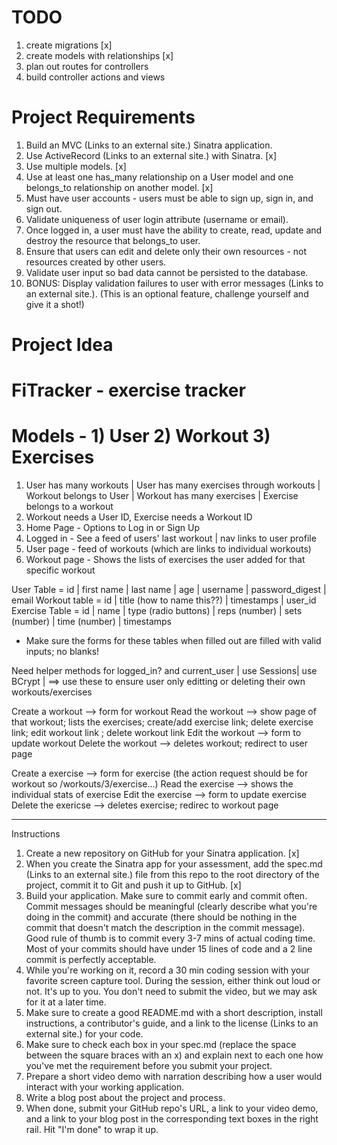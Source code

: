 # TODO
1. create migrations [x]
2. create models with relationships [x]
3. plan out routes for controllers
4. build controller actions and views


# Project Requirements
1. Build an MVC (Links to an external site.) Sinatra application.
2. Use ActiveRecord (Links to an external site.) with Sinatra. [x]
3. Use multiple models. [x]
4. Use at least one has_many relationship on a User model and one belongs_to relationship on another model. [x]
5. Must have user accounts - users must be able to sign up, sign in, and sign out.
6. Validate uniqueness of user login attribute (username or email).
7. Once logged in, a user must have the ability to create, read, update and destroy the resource that belongs_to user.
8. Ensure that users can edit and delete only their own resources - not resources created by other users.
9. Validate user input so bad data cannot be persisted to the database.
10. BONUS: Display validation failures to user with error messages (Links to an external site.). (This is an optional feature, challenge yourself and give it a shot!)

# Project Idea
# FiTracker - exercise tracker
# Models - 1) User 2) Workout 3) Exercises
 1. User has many workouts | User has many exercises through workouts | Workout belongs to User | Workout has many exercises | Exercise belongs to a workout
 2. Workout needs a User ID, Exercise needs a Workout ID
 3. Home Page - Options to Log in or Sign Up
 4. Logged in - See a feed of users' last workout | nav links to user profile
 5. User page - feed of workouts (which are links to individual workouts)
 6. Workout page - Shows the lists of exercises the user added for that specific workout


 User Table = id | first name | last name | age | username | password_digest | email
 Workout table = id | title (how to name this??) | timestamps | user_id
 Exercise Table = id | name | type (radio buttons) | reps (number) | sets (number) | time (number) | timestamps
 
 - Make sure the forms for these tables when filled out are filled with valid inputs; no blanks!


 Need helper methods for logged_in? and current_user | use Sessions| use BCrypt | ==> use these to ensure user only editting or deleting their own workouts/exercises

 Create a workout --> form for workout
 Read the workout --> show page of that workout; lists the exercises; create/add exercise link; delete exercise link; edit workout link ; delete workout link
 Edit the workout --> form to update workout
 Delete the workout --> deletes workout; redirect to user page

 Create a exercise --> form for exercise (the action request should be for workout so /workouts/3/exercise...)
 Read the exercise --> shows the individual stats of exercise
 Edit the exercise --> form to update exercise
 Delete the exericse --> deletes exercise; redirec to workout page

 



 -----------------------------

 Instructions
1. Create a new repository on GitHub for your Sinatra application. [x]
2. When you create the Sinatra app for your assessment, add the spec.md (Links to an external site.) file from this repo to the root directory of the project, commit it to Git and push it up to GitHub. [x]
3. Build your application. Make sure to commit early and commit often. Commit messages should be meaningful (clearly describe what you're doing in the commit) and accurate (there should be nothing in the commit that doesn't match the description in the commit message). Good rule of thumb is to commit every 3-7 mins of actual coding time. Most of your commits should have under 15 lines of code and a 2 line commit is perfectly acceptable.
4. While you're working on it, record a 30 min coding session with your favorite screen capture tool. During the session, either think out loud or not. It's up to you. You don't need to submit the video, but we may ask for it at a later time.
5. Make sure to create a good README.md with a short description, install instructions, a contributor's guide, and a link to the license (Links to an external site.) for your code.
6. Make sure to check each box in your spec.md (replace the space between the square braces with an x) and explain next to each one how you've met the requirement before you submit your project.
7. Prepare a short video demo with narration describing how a user would interact with your working application.
8. Write a blog post about the project and process.
9. When done, submit your GitHub repo's URL, a link to your video demo, and a link to your blog post in the corresponding text boxes in the right rail. Hit "I'm done" to wrap it up.